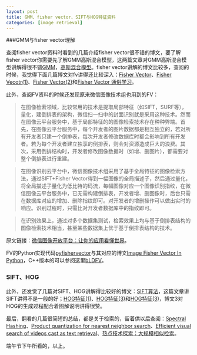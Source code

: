 ```yaml
---
layout: post
title: GMM、fisher vector、SIFT与HOG特征资料
categories: [image retrieval]
---
```


###GMM与fisher vector理解

查阅fisher vector资料时看到的几篇介绍fisher vector很不错的博文，要了解fisher vector你需要先了解GMM高斯混合模型，这两篇文章对GMM高斯混合模型讲解得很不错[GMM](http://www.duzhongxiang.com/gmm/)，[高斯混合模型](http://bucktoothsir.github.io/blog/2014/12/04/11-thblog/)。fisher vector讲解的博文比较多，查阅的时候，我觉得下面几篇博文对fv讲得还比较深入：[Fisher Vector](http://www.duzhongxiang.com/fisher-vector/)、[Fisher Vecotr(1)](http://bucktoothsir.github.io/blog/2014/11/24/9-th/)、[Fisher Vector(2)](http://bucktoothsir.github.io/blog/2014/11/27/10-theblog/)和[Fisher Vector 通俗学习](http://blog.csdn.net/ikerpeng/article/details/41644197)。

此外，查阅FV资料的时候还发现原来微信图像技术组也用到的FV：

>在图像检索领域，比较常用的技术是提取局部特征（如SIFT，SURF等），量化，建倒排表的架构，微信扫一扫中的封面识别就是采用这种技术。然而在图像云平台服务中，基于局部特征的的图像检索技术存在种种弊端。首先，在图像云平台服务中，每个开发者的图片数据都是相互独立的，若对所有开发者只建一个倒排表，每次开发者修改数据库时都会影响到所有开发者。若为每个开发者建立独享的倒排表，则会对资源造成巨大的浪费。其次，采用倒排结构时，开发者修改图像数据时（如增、删图片），都需要对整个倒排表进行重建。

>在图像识别云平台中，微信图像技术组采用了基于全局特征的图像检索方法，通过SIFT+Fisher  Vector得到一幅图像的全局描述子，然后通过量化，将全局描述子量化为低比特的码流，每幅图像对应一个图像识别指纹，在微信图像云平台服务中，已无需构建倒排表，开发者增、删图像时，后台只需在数据库对应的增加、删除指纹即可。对开发者的增删操作可以做出实时的响应。识别过程时，只需比对开发者数据库中的指纹即可。

>在识别效果上，通过对多个数据集测试，检索效果上均与基于倒排表结构的图像检索技术相当，甚至某些数据集上优于基于倒排表结构的技术。

原文链接：[微信图像开放平台：让你的应用看懂世界](http://djt.qq.com/article/view/1111)。

FV的Python实现代码[pyfishervector](https://github.com/jacobgil/pyfishervector/blob/master/fisher.py)与其对应的博文[Image Fisher Vector In Python](http://jacobcv.blogspot.com/2014/12/fisher-vector-in-python.html)，C++版本的可以参阅这里[bLDFV](https://github.com/constanton/bLDFV)。

### SIFT、HOG

此外，还发觉了几篇对SIFT、HOG讲解得比较好的博文：[SIFT算法](http://www.duzhongxiang.com/sift_algorithm/)，这篇文章讲SIFT讲得不是一般的好；[HOG特征(1)](http://bucktoothsir.github.io/blog/2014/02/26/thirdblog/)、[HOG特征(3)](http://bucktoothsir.github.io/blog/2014/02/26/secondblog/)和[HOG特征(3)](http://bucktoothsir.github.io/blog/2014/03/20/fourthblog/)，博文3对HOG的生成过程配合着图解说明讲得很赞。

最后，翻看的几篇很简短的总结，都是关于检索的，留着供以后查阅：[Spectral Hashing](http://hsinfu-blog.logdown.com/posts/207003-summarization-spectral-hashing)、[Product quantization for nearest neighbor search](http://hsinfu-blog.logdown.com/posts/184083-summarization-product-quantization-for-nearest-neighbor-search)、[Efficient visual search of videos cast as text retrieval](http://hsinfu-blog.logdown.com/posts/184036-summarization-efficient-visual-search-of-videos-cast-as-text-retrieval)、[热点技术探索：大规模相似检索](http://buptjz.github.io/2014/05/01/Near-Duplicate/)。

端午节下午所看的，以上。